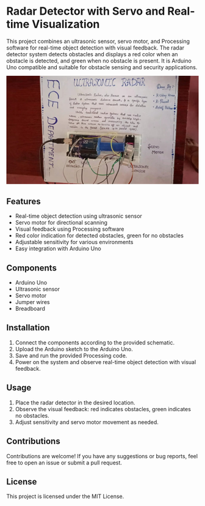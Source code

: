 # Radar Detector with Servo and Real-time Visualization

This project combines an ultrasonic sensor, servo motor, and Processing software for real-time object detection with visual feedback. The radar detector system detects obstacles and displays a red color when an obstacle is detected, and green when no obstacle is present. It is Arduino Uno compatible and suitable for obstacle sensing and security applications.

![Project Board](https://github.com/asifpathan48/Radar-Detector/blob/main/project%20boardd.jpg)

## Features
- Real-time object detection using ultrasonic sensor
- Servo motor for directional scanning
- Visual feedback using Processing software
- Red color indication for detected obstacles, green for no obstacles
- Adjustable sensitivity for various environments
- Easy integration with Arduino Uno

## Components
- Arduino Uno
- Ultrasonic sensor
- Servo motor
- Jumper wires
- Breadboard

## Installation
1. Connect the components according to the provided schematic.
2. Upload the Arduino sketch to the Arduino Uno.
3. Save and run the provided Processing code.
4. Power on the system and observe real-time object detection with visual feedback.

## Usage
1. Place the radar detector in the desired location.
2. Observe the visual feedback: red indicates obstacles, green indicates no obstacles.
3. Adjust sensitivity and servo motor movement as needed.

## Contributions
Contributions are welcome! If you have any suggestions or bug reports, feel free to open an issue or submit a pull request.

## License
This project is licensed under the MIT License.

